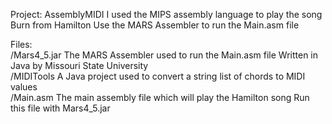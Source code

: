 Project: AssemblyMIDI
I used the MIPS assembly language to play the song Burn from Hamilton
Use the MARS Assembler to run the Main.asm file

Files:
<br/>
/Mars4_5.jar
  The MARS Assembler used to run the Main.asm file
  Written in Java by Missouri State University
  <br/>
/MIDITools
  A Java project used to convert a string list of chords to MIDI values
  <br/>
/Main.asm
  The main assembly file which will play the Hamilton song
  Run this file with Mars4_5.jar
